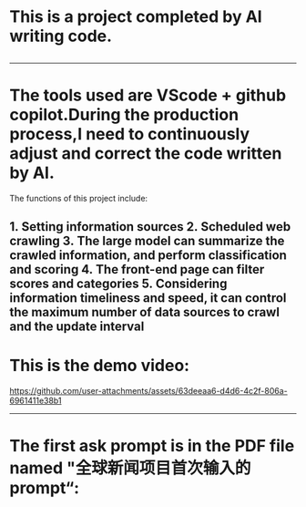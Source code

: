 # This is a project completed by AI writing code.
## 
---
# The tools used are VScode + github copilot.During the production process,I need to continuously adjust and correct the code written by AI. 
The functions of this project include:
 
1. Setting information sources
2. Scheduled web crawling
3. The large model can summarize the crawled information, and perform classification and scoring
4. The front-end page can filter scores and categories
5. Considering information timeliness and speed, it can control the maximum number of data sources to crawl and the update interval
---
# This is the demo video:

https://github.com/user-attachments/assets/63deeaa6-d4d6-4c2f-806a-6961411e38b1

---
# The first ask prompt is in the PDF file named "全球新闻项目首次输入的prompt“:
